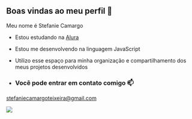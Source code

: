 ## Boas vindas ao meu perfil 💙

Meu nome é Stefanie Camargo

- Estou estudando na [Alura](https://www.alura.com.br)
- Estou me desenvolvendo na linguagem JavaScript
- Utilizo esse espaço para minha organização e compartilhamento dos meus projetos desenvolvidos

- ### Você pode entrar em contato comigo 📫

stefaniecamargoteixeira@gmail.com


![](https://media1.tenor.com/m/AuOIyu-YLtkAAAAC/millie-millie-bobby-brown.gif)
